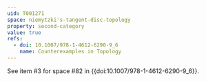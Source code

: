 ```yaml
---
uid: T001271
space: niemytzki's-tangent-disc-topology
property: second-category
value: true
refs:
  - doi: 10.1007/978-1-4612-6290-9_6
    name: Counterexamples in Topology
---
```

See item #3 for space #82 in {{doi:10.1007/978-1-4612-6290-9_6}}.
